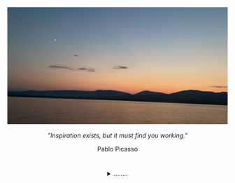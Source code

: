 <img src=IMG_7279.JPG />

<div align="center">
<p><i>"Inspiration exists, but it must find you working."</i></p>
</div>

<div align="center">
<p>Pablo Picasso</p>
</div>

#

<div align="center">
<details>
<summary>........</summary>
</details>
</div>
